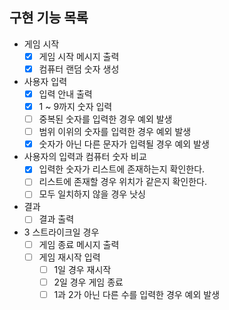 ## 구현 기능 목록

- 게임 시작
  - [x] 게임 시작 메시지 출력 
  - [x] 컴퓨터 랜덤 숫자 생성 
- 사용자 입력
  - [x] 입력 안내 출력
  - [x] 1 ~ 9까지 숫자 입력
  - [ ] 중복된 숫자를 입력한 경우 예외 발생 
  - [ ] 범위 이위의 숫자를 입력한 경우 예외 발생
  - [x] 숫자가 아닌 다른 문자가 입력될 경우 예외 발생
- 사용자의 입력과 컴퓨터 숫자 비교 
  - [x] 입력한 숫자가 리스트에 존재하는지 확인한다. 
  - [ ] 리스트에 존재할 경우 위치가 같은지 확인한다. 
  - [ ] 모두 일치하지 않을 경우 낫싱
- 결과
  - [ ] 결과 출력
- 3 스트라이크일 경우
  - [ ] 게임 종료 메시지 출력
  - [ ] 게임 재시작 입력 
    - [ ] 1일 경우 재시작 
    - [ ] 2일 경우 게임 종료
    - [ ] 1과 2가 아닌 다른 수를 입력한 경우 예외 발생